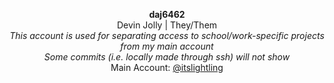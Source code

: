 <p align="center">
  <b>daj6462</b><br>
  Devin Jolly | They/Them<br>
  <i>This account is used for separating access to school/work-specific projects from my main account<br>
  Some commits (i.e. locally made through ssh) will not show</i><br>
  Main Account: <a href=https://github.com/itslightling>@itslightling</a><br>
</p>
